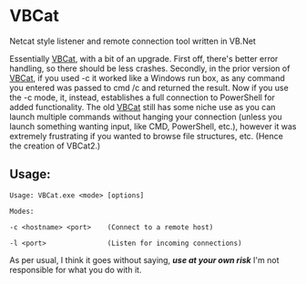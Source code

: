 # VBCat
Netcat style listener and remote connection tool written in VB.Net

Essentially [VBCat](https://github.com/MidwintersTomb/VBCat), with a bit of an upgrade.  First off, there's better error handling, so there should be less crashes.  Secondly, in the prior version of [VBCat](https://github.com/MidwintersTomb/VBCat), if you used -c it worked like a Windows run box, as any command you entered was passed to cmd /c and returned the result.  Now if you use the -c mode, it, instead, establishes a full connection to PowerShell for added functionality.  The old [VBCat](https://github.com/MidwintersTomb/VBCat) still has some niche use as you can launch multiple commands without hanging your connection (unless you launch something wanting input, like CMD, PowerShell, etc.), however it was extremely frustrating if you wanted to browse file structures, etc.  (Hence the creation of VBCat2.)

## Usage:
```
Usage: VBCat.exe <mode> [options]

Modes:

-c <hostname> <port>    (Connect to a remote host)

-l <port>               (Listen for incoming connections)
```

As per usual, I think it goes without saying, ***use at your own risk*** I'm not responsible for what you do with it.
